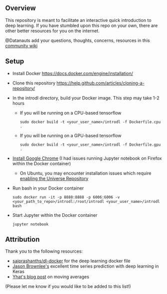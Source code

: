 ## Overview
This repository is meant to facilitate an interactive quick introduction to deep learning.
If you have stumbled upon this repo on your own, there are other better resources for you on the internet.

@Datanauts add your questions, thoughts, concerns, resources in this [community wiki](wiki)

## Setup
- Install Docker https://docs.docker.com/engine/installation/ 
- Clone this repository https://help.github.com/articles/cloning-a-repository/
- In the introdl directory, build your Docker image. This step may take 1-2 hours
  - If you will be running on a CPU-based tensorflow  
  
    ```sudo docker build -t <your_user_name>/introdl -f Dockerfile.cpu .```    
  - If you will be running on a GPU-based tensorflow
  
    ```sudo docker build -t <your_user_name>/introdl -f Dockerfile.gpu .```    
    
- [Install Google Chrome](https://www.google.com/chrome/browser/desktop/index.html) (I had issues running Jupyter notebook on Firefox within the Docker container)
  - On Ubuntu, you may encounter installation issues which require [enabling the Universe Repository](http://askubuntu.com/questions/148638/how-do-i-enable-the-universe-repository)
- Run bash in your Docker container

  ```sudo docker run -it -p 8888:8888 -p 6006:6006 -v <your_path_to_repo>/introdl:/root/introdl <your_user_name>/introdl bash```
- Start Jupyter within the Docker container

  ```jupyter notebook```

## Attribution
Thank you to the following resources:
- [saiprashanths/dl-docker](https://github.com/saiprashanths/dl-docker) for the deep learning docker file
- [Jason Brownlee's](http://machinelearningmastery.com/time-series-prediction-with-deep-learning-in-python-with-keras/) excellent time series prediction with deep learning in Keras
- [Yhat's blog post](http://blog.yhat.com/posts/stock-data-python.html) on moving averages

(Please let me know if you would like to be added to this list!)

